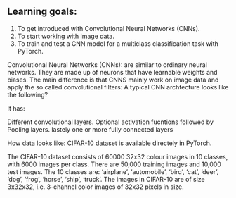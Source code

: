 ## **Learning goals:** 

1.   To get introduced with Convolutional Neural Networks (CNNs).
2.   To start working with image data.
3.   To train and test a CNN model for a multiclass classification task with PyTorch.


Convolutional Neural Networks (CNNs): are similar to ordinary neural networks.
They are made up of neurons that have learnable weights and biases.
The main difference is that CNNS mainly work on image data and apply the so called convolutional filters:
A typical CNN archtecture looks like the following?

It has:

Different convolutional layers.
Optional activation fucntions followed by Pooling layers.
lastely one or more fully connected layers

How data looks like:
CIFAR-10 dataset is available directely in PyTorch.

The CIFAR-10 dataset consists of 60000 32x32 colour images in 10 classes, with 6000 images per class. There are 50,000 training images and 10,000 test images. The 10 classes are: ‘airplane’, ‘automobile’, ‘bird’, ‘cat’, ‘deer’, ‘dog’, ‘frog’, ‘horse’, ‘ship’, ‘truck’. The images in CIFAR-10 are of size 3x32x32, i.e. 3-channel color images of 32x32 pixels in size.
